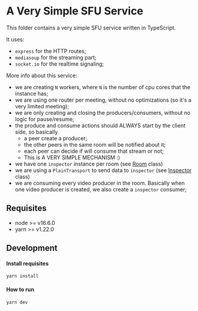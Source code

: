 # A Very Simple SFU Service

This folder contains a very simple SFU service written in TypeScript.

It uses:
  * `express` for the HTTP routes;
  * `mediasoup` for the streaming part;
  * `socket.io` for the realtime signaling;


More info about this service:
- we are creating `N` workers, where `N` is the number of cpu cores that the instance has;
- we are using one router per meeting, without no optimizations (so it's a very limited meeting);
- we are only creating and closing the producers/consumers, without no logic for pause/resume;
- the produce and consume actions should ALWAYS start by the client side, so basically
  - a peer create a producer;
  - the other peers in the same room will be notified about it;
  - each peer can decide if will consume that stream or not;
  - This is A VERY SIMPLE MECHANISM :)
- we have one `inspector` instance per room (see [Room](src/mediaserver/room.ts) class)
- we are using a `PlainTransport` to send data to `inspector` (see [Inspector](src/mediaserver/inspector.ts) class)
- we are consuming every video producer in the room. Basically when one video producer is created, we also create a `inspector` consumer; 


## Requisites

* node >= v16.6.0
* yarn >= v1.22.0

## Development

#### Install requisites

```shell
yarn install
```

#### How to run

```shell
yarn dev
```